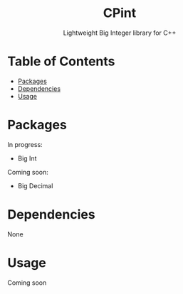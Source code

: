 <h1 align="center">CPint</h1>


<div align="center">
    Lightweight Big Integer library for C++
</div>


# Table of Contents
- [Packages](#packages)
- [Dependencies](#dependencies)
- [Usage](#usage)

# Packages
In progress:
- Big Int

Coming soon:
- Big Decimal 


# Dependencies
None

# Usage
Coming soon
